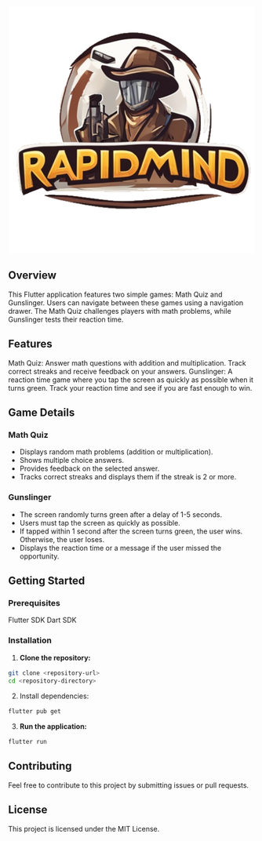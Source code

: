 <p align="center">
<img src="assets/icon.png" alt="icon">
</p>

## Overview
This Flutter application features two simple games: Math Quiz and Gunslinger. Users can navigate between these games using a navigation drawer. The Math Quiz challenges players with math problems, while Gunslinger tests their reaction time.

## Features
Math Quiz: Answer math questions with addition and multiplication. Track correct streaks and receive feedback on your answers.
Gunslinger: A reaction time game where you tap the screen as quickly as possible when it turns green. Track your reaction time and see if you are fast enough to win.

## Game Details
### Math Quiz
* Displays random math problems (addition or multiplication).
* Shows multiple choice answers.
* Provides feedback on the selected answer.
* Tracks correct streaks and displays them if the streak is 2 or more.

### Gunslinger
*   The screen randomly turns green after a delay of 1-5 seconds.
*   Users must tap the screen as quickly as possible.
*   If tapped within 1 second after the screen turns green, the user wins. Otherwise, the user loses.
*   Displays the reaction time or a message if the user missed the opportunity.

## Getting Started
### Prerequisites
Flutter SDK
Dart SDK

### Installation
1. **Clone the repository:**
```bash
git clone <repository-url>
cd <repository-directory>
```
2. Install dependencies:
```bash
flutter pub get
```

3. **Run the application:**
```bash
flutter run
```

## Contributing
Feel free to contribute to this project by submitting issues or pull requests.

## License
This project is licensed under the MIT License.